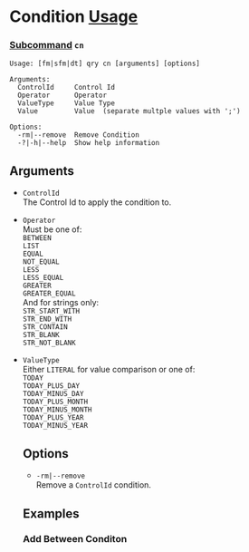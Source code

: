 # Condition [Usage](../README.md)
### [Subcommand](./cmd-qry.md) `cn`
```
Usage: [fm|sfm|dt] qry cn [arguments] [options]

Arguments:
  ControlId     Control Id
  Operator      Operator
  ValueType     Value Type
  Value         Value  (separate multple values with ';')

Options:
  -rm|--remove  Remove Condition
  -?|-h|--help  Show help information
```
## Arguments
- `ControlId`  
The Control Id to apply the condition to.
- `Operator`  
  Must be one of:  
  `BETWEEN`  
  `LIST`  
  `EQUAL`  
  `NOT_EQUAL`  
  `LESS`  
  `LESS_EQUAL`  
  `GREATER`  
  `GREATER_EQUAL`  
  And for strings only:  
  `STR_START_WITH`  
  `STR_END_WITH`  
  `STR_CONTAIN`  
  `STR_BLANK`  
  `STR_NOT_BLANK`
- `ValueType`  
  Either `LITERAL` for value comparison or one of:  
  `TODAY`  
  `TODAY_PLUS_DAY`  
  `TODAY_MINUS_DAY`  
  `TODAY_PLUS_MONTH`  
  `TODAY_MINUS_MONTH`  
  `TODAY_PLUS_YEAR`  
  `TODAY_MINUS_YEAR`

  ## Options
  - `-rm|--remove`  
  Remove a `ControlId` condition.

  ## Examples

  ### Add Between Conditon
  ```
  ```